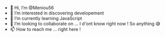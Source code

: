 - 👋 Hi, I’m @Meniou56
- 👀 I’m interested in discovering developement
- 🌱 I’m currently learning JavaScript
- 💞️ I’m looking to collaborate on ... I d'ont know right now ! So anything 😅
- 📫 How to reach me ... right here !

<!---
Meniou56/Meniou56 is a ✨ special ✨ repository because its `README.md` (this file) appears on your GitHub profile.
You can click the Preview link to take a look at your changes.
--->
